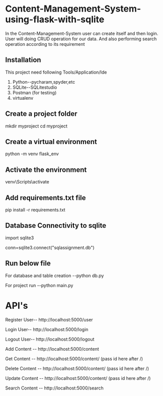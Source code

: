 # Content-Management-System-using-flask-with-sqlite

 In the Content-Management-System user can create itself and then login. User will doing CRUD operation for our data. And also performing search operation according to its requirement

## Installation

This project need following Tools/Application/Ide
1) Python--pycharam,spyder,etc
2) SQLite--SQLitestudio
3) Postman (for testing)
4) virtualenv

## Create a project folder

mkdir myproject
cd myproject

## Create a virtual environment

python -m venv flask_env

## Activate the environment

venv\Scripts\activate

## Add requirements.txt file

pip install -r requirements.txt

## Database Connectivity to sqlite

import sqlite3

conn=sqlite3.connect("sqlassignment.db")

## Run below file

For database and table creation 
--python db.py 

For project run
--python main.py


# API's

Register User-- http://localhost:5000/user

Login User-- http://localhost:5000/login

Logout User-- http://localhost:5000/logout

Add Content --  http://localhost:5000/content

Get Content -- http://localhost:5000/content/     (pass id here after /)

Delete Content -- http://localhost:5000/content/     (pass id here after /)

Update Content -- http://localhost:5000/content/     (pass id here after /)

Search Content -- http://localhost:5000/search









